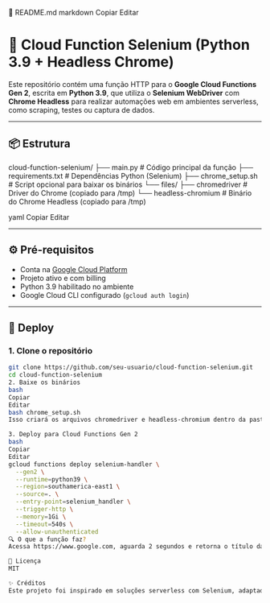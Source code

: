 📄 README.md
markdown
Copiar
Editar
# 🚀 Cloud Function Selenium (Python 3.9 + Headless Chrome)

Este repositório contém uma função HTTP para o **Google Cloud Functions Gen 2**, escrita em **Python 3.9**, que utiliza o **Selenium WebDriver** com **Chrome Headless** para realizar automações web em ambientes serverless, como scraping, testes ou captura de dados.

---

## 📦 Estrutura

cloud-function-selenium/
├── main.py # Código principal da função
├── requirements.txt # Dependências Python (Selenium)
├── chrome_setup.sh # Script opcional para baixar os binários
└── files/
├── chromedriver # Driver do Chrome (copiado para /tmp)
└── headless-chromium # Binário do Chrome Headless (copiado para /tmp)

yaml
Copiar
Editar

---

## ⚙️ Pré-requisitos

- Conta na [Google Cloud Platform](https://console.cloud.google.com/)
- Projeto ativo e com billing
- Python 3.9 habilitado no ambiente
- Google Cloud CLI configurado (`gcloud auth login`)

---

## 🚀 Deploy

### 1. Clone o repositório

```bash
git clone https://github.com/seu-usuario/cloud-function-selenium.git
cd cloud-function-selenium
2. Baixe os binários
bash
Copiar
Editar
bash chrome_setup.sh
Isso criará os arquivos chromedriver e headless-chromium dentro da pasta files/.

3. Deploy para Cloud Functions Gen 2
bash
Copiar
Editar
gcloud functions deploy selenium-handler \
  --gen2 \
  --runtime=python39 \
  --region=southamerica-east1 \
  --source=. \
  --entry-point=selenium_handler \
  --trigger-http \
  --memory=1Gi \
  --timeout=540s \
  --allow-unauthenticated
🔍 O que a função faz?
Acessa https://www.google.com, aguarda 2 segundos e retorna o título da página utilizando Selenium com Chrome em modo headless. Ideal como base para outras automações.

📜 Licença
MIT

✨ Créditos
Este projeto foi inspirado em soluções serverless com Selenium, adaptado para rodar em Cloud Functions com Python e ambiente temporário /tmp.

